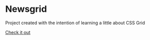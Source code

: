 # Newsgrid

Project created with the intention of learning a little about CSS Grid

[Check it out](https://newsgrid-schlickmann.netlify.com/)
